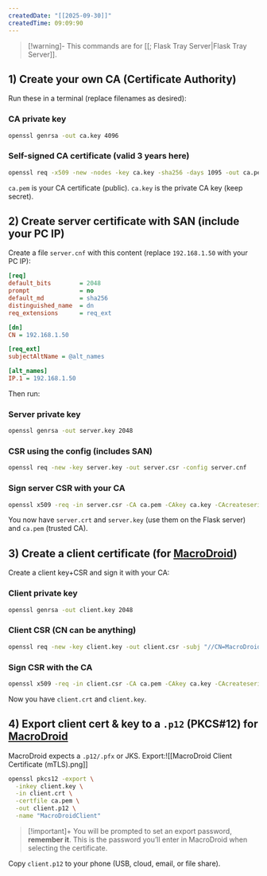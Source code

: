 ```yaml
---
createdDate: "[[2025-09-30]]"
createdTime: 09:09:90
---
```


> [!warning]-
> This commands are for [[; Flask Tray Server|Flask Tray Server]].

## 1) Create your own CA (Certificate Authority)

Run these in a terminal (replace filenames as desired):

### CA private key

```bash
openssl genrsa -out ca.key 4096
```

### Self-signed CA certificate (valid 3 years here)

```bash
openssl req -x509 -new -nodes -key ca.key -sha256 -days 1095 -out ca.pem -subj "//CN=MyLocalCA"
```

`ca.pem` is your CA certificate (public). `ca.key` is the private CA key (keep secret).

## 2) Create server certificate with SAN (include your PC IP)

Create a file `server.cnf` with this content (replace `192.168.1.50` with your PC IP):

```ini
[req]
default_bits        = 2048
prompt              = no
default_md          = sha256
distinguished_name  = dn
req_extensions      = req_ext

[dn]
CN = 192.168.1.50

[req_ext]
subjectAltName = @alt_names

[alt_names]
IP.1 = 192.168.1.50
```

Then run:

### Server private key

```bash
openssl genrsa -out server.key 2048
```

### CSR using the config (includes SAN)

```bash
openssl req -new -key server.key -out server.csr -config server.cnf
```

### Sign server CSR with your CA

```bash
openssl x509 -req -in server.csr -CA ca.pem -CAkey ca.key -CAcreateserial \-out server.crt -days 365 -sha256 -extfile server.cnf -extensions req_ext
```

You now have `server.crt` and `server.key` (use them on the Flask server) and `ca.pem` (trusted CA).

## 3) Create a client certificate (for [MacroDroid](https://play.google.com/store/apps/details?id=com.arlosoft.macrodroid&hl=en))

Create a client key+CSR and sign it with your CA:

### Client private key

```bash
openssl genrsa -out client.key 2048
```

### Client CSR (CN can be anything)

```bash
openssl req -new -key client.key -out client.csr -subj "//CN=MacroDroidPhone"
```

### Sign CSR with the CA

```bash
openssl x509 -req -in client.csr -CA ca.pem -CAkey ca.key -CAcreateserial \-out client.crt -days 365 -sha256
```

Now you have `client.crt` and `client.key`.

## 4) Export client cert & key to a `.p12` (PKCS#12) for [MacroDroid](https://play.google.com/store/apps/details?id=com.arlosoft.macrodroid&hl=en)

MacroDroid expects a `.p12/.pfx` or JKS. Export:![[MacroDroid Client Certificate (mTLS).png]]

```bash
openssl pkcs12 -export \
  -inkey client.key \
  -in client.crt \
  -certfile ca.pem \
  -out client.p12 \
  -name "MacroDroidClient"
```

> [!important]+
> You will be prompted to set an export password, **remember it**. This is the password you’ll enter in MacroDroid when selecting the certificate.

Copy `client.p12` to your phone (USB, cloud, email, or file share).